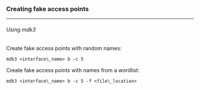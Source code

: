 ### Creating fake access points

---

###### Using mdk3

Create fake access points with random names:

    mdk3 <interface\_name> b -c 5

Create fake access points with names from a wordlist:

    mdk3 <interface\_name> b -c 5 -f <file\_location>
